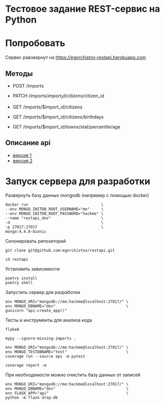 # Тестовое задание REST-сервис на Python

# Попробовать

Сервис равзвернут на https://egorchistov-restapi.herokuapp.com

## Методы

 * POST /imports

 * PATCH /imports/$import_id/citizens/$citizen_id

 * GET /imports/$import_id/citizens

 * GET /imports/$import_id/citizens/birthdays

 * GET /imports/$import_id/towns/stat/percentile/age

## Описание api

 * [версия 1](https://yadi.sk/i/bE-gmumaIDcPGg)
 * [версия 2](https://yadi.sk/i/dA9umaGbQdMNLw)

# Запуск сервера для разработки

Развернуть базу данных mongodb (например с помощью docker)

```shell script
docker run                                \
--env MONGO_INITDB_ROOT_USERNAME="me"     \
--env MONGO_INITDB_ROOT_PASSWORD="hackme" \
--name "restapi_dev"                      \
-d                                        \
-p 27017:27017                            \
mongo:4.4.0-bionic
```

Склонировать репозиторий

```shell script
git clone git@github.com:egorchistov/restapi.git

cd restapi
```

Установить зависимости

```shell script
poetry install
poetry shell
```

Запустить сервер для разработки

```shell script
env MONGO_URI="mongodb://me:hackme@localhost:27017/" \
env MONGO_DBNAME="dev"                               \
gunicorn "api:create_app()"
```

Тесты и инструменты для анализа кода

```shell script
flake8

mypy --ignore-missing-imports .

env MONGO_URI="mongodb://me:hackme@localhost:27017/" \
env MONGO_TESTDBNAME="test"                          \
coverage run --source api -m pytest

coverage report -m
```

При необходимости можно очистить базу данных от записей

```shell script
env MONGO_URI="mongodb://me:hackme@localhost:27017/" \
env MONGO_DBNAME="dev"                               \
env FLASK_APP="api"                                  \
python -m flask drop-db
```
